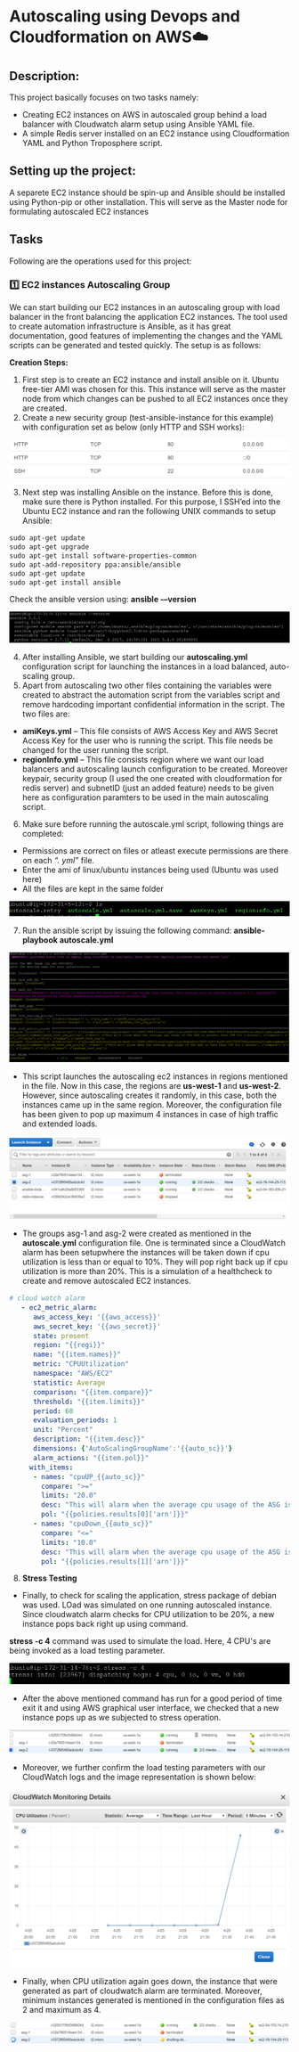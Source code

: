 # Autoscaling using Devops and Cloudformation on AWS:cloud:

## Description:
This project basically focuses on two tasks namely:
 - Creating EC2 instances on AWS in autoscaled group behind a load balancer with Cloudwatch alarm setup using Ansible YAML file.
 - A simple Redis server installed on an EC2 instance using Cloudformation YAML and Python Troposphere script.

## Setting up the project:
A separete EC2 instance should be spin-up and Ansible should be installed using Python-pip or other installation. This will serve as the Master node for formulating autoscaled EC2 instances

## Tasks
Following are the operations used for this project:

### :one: EC2 instances Autoscaling Group
We can start building our EC2 instances in an autoscaling group with load balancer in the front balancing the application EC2 instances. The tool used to create automation infrastructure is Ansible, as it has great documentation, good features of implementing the changes and the YAML scripts can be generated and tested quickly. The setup is as follows:

**Creation Steps:**
1.	First step is to create an EC2 instance and install ansible on it. Ubuntu free-tier AMI was chosen for this. This instance will serve as the master node from which changes can be pushed to all EC2 instances once they are created.
2.	Create a new security group (test-ansible-instance for this example)  with configuration set as below (only HTTP and SSH works):

![alt text](https://github.com/grv231/CloudInfrastructure-devops/blob/master/Images/Security_Groups.png "Security_Groups")

3.	Next step was installing Ansible on the instance. Before this is done, make sure there is Python installed. For this purpose, I SSH’ed into the Ubuntu EC2 instance and ran the following UNIX commands to setup Ansible:

```shell
sudo apt-get update
sudo apt-get upgrade
sudo apt-get install software-properties-common
sudo apt-add-repository ppa:ansible/ansible
sudo apt-get update
sudo apt-get install ansible
```
Check the ansible version using: **ansible -–version**

![alt text](https://github.com/grv231/CloudInfrastructure-devops/blob/master/Images/Ansible_version.png "Ansible_Version")

4.	After installing Ansible, we start building our **autoscaling.yml** configuration script for launching the instances in a load balanced, auto-scaling group.
5.	Apart from autoscaling two other files containing the variables were created to abstract the automation script from the variables script and remove hardcoding important confidential information in the script. The two files are:

- **amiKeys.yml** – This file consists of AWS Access Key and AWS Secret Access Key for the user who is running the script. This file needs be changed for the user running the script.
- **regionInfo.yml** – This file consists region where we want our load balancers and autoscaling launch configuration to be created. Moreover keypair, security group (I used the one created with cloudformation for redis server) and subnetID (just an added feature) needs to be given here as configuration paramters to be used in the main autoscaling script.
6.	Make sure before running the autoscale.yml script, following things are completed:

- Permissions are correct on files or atleast execute permissions are there on each *“. yml”* file.
- Enter the ami of linux/ubuntu instances being used (Ubuntu was used here)
- All the files are kept in the same folder

![alt text](https://github.com/grv231/CloudInfrastructure-devops/blob/master/Images/Files_Location.png "Files_location")

7. Run the ansible script by issuing the following command: **ansible-playbook autoscale.yml**

![alt text](https://github.com/grv231/CloudInfrastructure-devops/blob/master/Images/Ansible_output_autoscaling.png "Ansible_autoscaling")

- This script launches the autoscaling ec2 instances in regions mentioned in the file. Now in this case, the regions are **us-west-1** and **us-west-2**. However, since autoscaling creates it randomly, in this case, both the instances came up in the same region. Moreover,  the configuration file has been given to pop up maximum 4 instances in case of high traffic and extended loads.

![alt text](https://github.com/grv231/CloudInfrastructure-devops/blob/master/Images/Autoscaled_instances_EC2.png "Autoscaled_EC2_instances")

- The groups asg-1 and asg-2 were created as mentioned in the **autoscale.yml** configuration file. One is terminated since a CloudWatch alarm has been setupwhere the instances will be taken down if cpu utilization is less than or equal to 10%. They will pop right back up if cpu utilization is more than 20%. This is a simulation of a healthcheck to create and remove autoscaled EC2 instances.

```yaml
# cloud watch alarm
   - ec2_metric_alarm:
      aws_access_key: '{{aws_access}}'
      aws_secret_key: '{{aws_secret}}'
      state: present
      region: "{{regi}}"
      name: "{{item.names}}"
      metric: "CPUUtilization"
      namespace: "AWS/EC2"
      statistic: Average
      comparison: "{{item.compare}}"
      threshold: "{{item.limits}}"
      period: 60
      evaluation_periods: 1
      unit: "Percent"
      description: "{{item.desc}}"
      dimensions: {'AutoScalingGroupName':'{{auto_sc}}'}
      alarm_actions: "{{item.pol}}"
     with_items:
      - names: "cpuUP_{{auto_sc}}"
        compare: ">="
        limits: "20.0"
        desc: "This will alarm when the average cpu usage of the ASG is greater than 20% for 1 minute"
        pol: "{{policies.results[0]['arn']}}"
      - names: "cpuDown_{{auto_sc}}"
        compare: "<="
        limits: "10.0"
        desc: "This will alarm when the average cpu usage of the ASG is less than 10% for 1 minute"
        pol: "{{policies.results[1]['arn']}}"
```
8. **Stress Testing**
- Finally, to check for scaling the application, stress package of debian was used. LOad was simulated on one running autoscaled instance. Since cloudwatch alarm checks for CPU utilization to be 20%, a new instance pops back right up using command.

**stress -c 4** command was used to simulate the load. Here, 4 CPU's are being invoked as a load testing parameter.

![alt text](https://github.com/grv231/CloudInfrastructure-devops/blob/master/Images/Stress_Testing_EC2Instances.png "Stress_testing")

- After the above mentioned command has run for a good period of time exit it and using AWS graphical user interface, we checked that a new instance pops up as we subjected to stress operation.


![alt text](https://github.com/grv231/CloudInfrastructure-devops/blob/master/Images/New_instances_stressTest.png "New_instances_creation")

- Moreover, we further confirm the load testing parameters with our CloudWatch logs and the image representation is shown below:

![alt text](https://github.com/grv231/CloudInfrastructure-devops/blob/master/Images/Cloudwatch_stats_stressTest.png "Cloudwatch_stressTest")

- Finally, when CPU utilization again goes down, the instance that were generated as part of cloudwatch alarm are terminated. Moreover, minimum instances generated is mentioned in the configuration files as 2 and maximum as 4.

![alt text](https://github.com/grv231/CloudInfrastructure-devops/blob/master/Images/ShuttingDown_EC2Instances_autoscaled.png "Scaledown_EC2instances")










